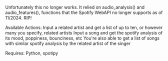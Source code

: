Unfortunately this no longer works. It relied on audio_analysis() and audio_features(), functions that the Spotify WebAPI no longer supports as of 11/2024. RIP! 


Available Actions:
Input a related artist and get a list of up to ten, or however many you specify, related artists
Input a song and get the spotify analysis of its mood, poppiness, bounciness, etc
You're also able to get a list of songs with similar spotify analysis by the related artist of the singer


Requires: Python, spotipy
